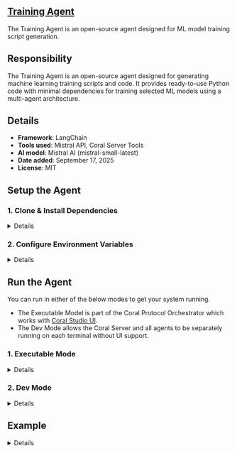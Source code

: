 ## [Training Agent](https://github.com/Coral-Protocol/Training-Coral-Agent)

The Training Agent is an open-source agent designed for ML model training script generation.

## Responsibility
The Training Agent is an open-source agent designed for generating machine learning training scripts and code. It provides ready-to-use Python code with minimal dependencies for training selected ML models using a multi-agent architecture.

## Details
- **Framework**: LangChain
- **Tools used**: Mistral API, Coral Server Tools
- **AI model**: Mistral AI (mistral-small-latest)
- **Date added**: September 17, 2025
- **License**: MIT

## Setup the Agent

### 1. Clone & Install Dependencies

<details>

Ensure that the [Coral Server](https://github.com/Coral-Protocol/coral-server) is running on your system. If you are trying to run Training agent and require an input, you can either create your agent which communicates on the coral server or run and register the [Interface Agent](https://github.com/Coral-Protocol/Coral-Interface-Agent) on the Coral Server

```bash
# In a new terminal clone the repository:
git clone https://github.com/Coral-Protocol/Training-Coral-Agent.git

# Navigate to the project directory:
cd Training-Coral-Agent

# Download and run the UV installer, setting the installation directory to the current one
curl -LsSf https://astral.sh/uv/install.sh | env UV_INSTALL_DIR=$(pwd) sh

# Create a virtual environment named `.venv` using UV
uv venv .venv

# Activate the virtual environment
source .venv/bin/activate

# install uv
pip install uv

# Install dependencies from `pyproject.toml` using `uv`:
uv sync
```

</details>

### 2. Configure Environment Variables

<details>

Get the API Key:
[Mistral AI](https://console.mistral.ai/) || 
[OpenAI](https://platform.openai.com/api-keys)

```bash
# Create .env file in project root
cp -r .env_sample .env
```

Check if the .env file has correct URL for Coral Server and adjust the parameters accordingly.

</details>

## Run the Agent

You can run in either of the below modes to get your system running.  

- The Executable Model is part of the Coral Protocol Orchestrator which works with [Coral Studio UI](https://github.com/Coral-Protocol/coral-studio).  
- The Dev Mode allows the Coral Server and all agents to be separately running on each terminal without UI support.  

### 1. Executable Mode

<details>

For Linux or MAC:

```bash
registry:
  # ... your other agents
  training_agent:
    options:
      - name: "MODEL_API_KEY"
        type: "string"
        description: "API key for the model service"
      - name: "MISTRAL_API_KEY"
        type: "string"
        description: "Mistral API KEY for the service"
      - name: "MODEL_NAME"
        type: "string"
        description: "What model to use (e.g 'mistral-small-latest')"
        default: "mistral-small-latest"
      - name: "MODEL_PROVIDER"
        type: "string"
        description: "What model provider to use (e.g 'mistral', etc)"
        default: "mistral"
      - name: "MODEL_MAX_TOKENS"
        type: "string"
        description: "Max tokens to use"
        default: "1024"
      - name: "MODEL_TEMPERATURE"
        type: "string"
        description: "What model temperature to use"
        default: "0.2"
      - name: "MISTRAL_API_URL"
        type: "string"
        description: "Mistral API URL"
        default: "https://api.mistral.ai"
      - name: "MISTRAL_MODEL"
        type: "string"
        description: "Mistral model name"
        default: "mistral-small-latest"
    runtime:
      type: "executable"
      command: ["bash", "-c", "<replace with path to this agent>/run_agent.sh main.py"]
      environment:
        - option: "MODEL_API_KEY"
        - option: "MISTRAL_API_KEY"
        - option: "MODEL_NAME"
        - option: "MODEL_PROVIDER"
        - option: "MODEL_MAX_TOKENS"
        - option: "MODEL_TEMPERATURE"
        - option: "MISTRAL_API_URL"
        - option: "MISTRAL_MODEL"
```

</details>

### 2. Dev Mode

<details>

```bash
# Run the agent using `uv`:
uv run python main.py
```

</details>

## Example

<details>

```bash
# Input:
Generate training code for Random Forest model on student grades dataset

#Output:
```python
import pandas as pd
from sklearn.ensemble import RandomForestRegressor
from sklearn.model_selection import train_test_split
from sklearn.metrics import mean_squared_error

# Load your dataset
# df = pd.read_csv('student_grades.csv')
# X = df[['hours_studied', 'attendance_percentage']]
# y = df['final_grade']

# Split the data
X_train, X_test, y_train, y_test = train_test_split(X, y, test_size=0.2, random_state=42)

# Create and train the model
model = RandomForestRegressor(n_estimators=100, random_state=42)
model.fit(X_train, y_train)

# Make predictions
predictions = model.predict(X_test)

# Evaluate
mse = mean_squared_error(y_test, predictions)
print(f"Mean Squared Error: {mse}")
```

Usage: Replace the commented data loading section with your actual dataset path.
```

</details>

### Creator Details
- **Name**: ML Mentor System
- **Affiliation**: Coral Protocol
- **Contact**: [Discord](https://discord.com/invite/Xjm892dtt3)

